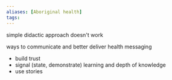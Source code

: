 ```yaml
---
aliases: [Aboriginal health]
tags: 
---
```





simple didactic approach doesn't work

ways to communicate and better deliver health messaging
- build trust
- signal (state, demonstrate) learning and depth of knowledge
- use stories